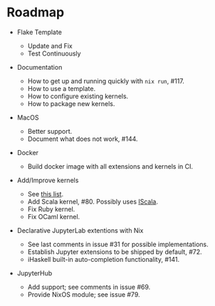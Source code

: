 # Roadmap

* Flake Template
  * Update and Fix
  * Test Continuously

* Documentation
  * How to get up and running quickly with `nix run`, #117.
  * How to use a template.
  * How to configure existing kernels.
  * How to package new kernels.

* MacOS
  * Better support.
  * Document what does not work, #144.

* Docker
  * Build docker image with all extensions and kernels in CI.

* Add/Improve kernels
  * See [this list](https://github.com/tweag/jupyterWith/issues/79#issuecomment-670774373).
  * Add Scala kernel, #80. Possibly uses [IScala](https://github.com/mattpap/IScala).
  * Fix Ruby kernel.
  * Fix OCaml kernel.

* Declarative JupyterLab extentions with Nix
  * See last comments in issue #31 for possible implementations.
  * Establish Jupyter extensions to be shipped by default, #72.
  * iHaskell built-in auto-completion functionality, #141.

* JupyterHub
  * Add support; see comments in issue #69.
  * Provide NixOS module; see issue #79.

